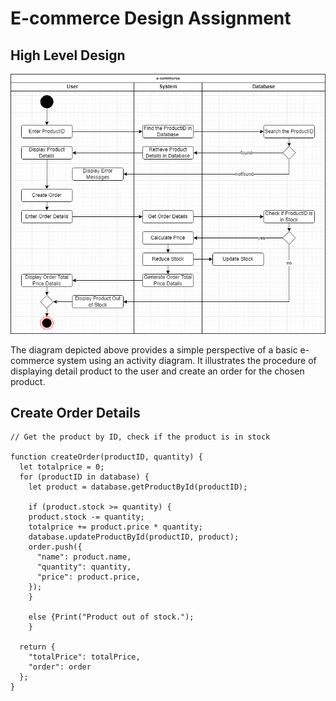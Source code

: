 # E-commerce Design Assignment

## High Level Design

![activity-diagram](assets/activity-diagram_updated.png)

The diagram depicted above provides a simple perspective of a basic e-commerce system using an activity diagram. It illustrates the procedure of displaying detail product to the user and create an order for the chosen product.

## Create Order Details

```pseudocode
// Get the product by ID, check if the product is in stock

function createOrder(productID, quantity) {
  let totalprice = 0;
  for (productID in database) {
    let product = database.getProductById(productID);

    if (product.stock >= quantity) {
    product.stock -= quantity;
    totalprice += product.price * quantity;
    database.updateProductById(productID, product);
    order.push({
      "name": product.name,
      "quantity": quantity,
      "price": product.price,
    });
    }

    else {Print("Product out of stock.");
    }
  
  return {
    "totalPrice": totalPrice,
    "order": order
  };
}
```
